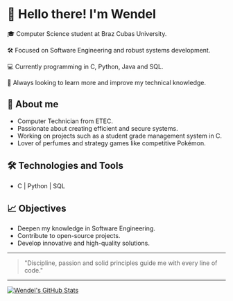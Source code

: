 # 👋 Hello there! I'm Wendel

🎓 Computer Science student at Braz Cubas University.

🛠️ Focused on Software Engineering and robust systems development.

💻 Currently programming in C, Python, Java and SQL.

🧠 Always looking to learn more and improve my technical knowledge.

## 🚀 About me
- Computer Technician from ETEC.
- Passionate about creating efficient and secure systems.
- Working on projects such as a student grade management system in C.
- Lover of perfumes and strategy games like competitive Pokémon.

## 🛠️ Technologies and Tools
- C | Python | SQL

## 📈 Objectives
- Deepen my knowledge in Software Engineering.
- Contribute to open-source projects.
- Develop innovative and high-quality solutions.

---

> "Discipline, passion and solid principles guide me with every line of code."

---

[![Wendel's GitHub Stats](https://github-readme-stats.vercel.app/api?username=your-username&show_icons=true&theme=tokyonight)](https://github.com/your-username)
